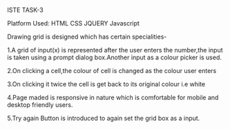 ISTE TASK-3

Platform Used: HTML CSS JQUERY Javascript

Drawing grid is designed which has certain specialities-

1.A grid of input(x) is represented after the user enters the number,the input is taken using a prompt dialog box.Another input as a colour picker is used. 

2.On clicking a cell,the colour of cell is changed as the colour user enters 

3.On clicking it twice the cell is get back to its original colour i.e white

4.Page maded is responsive in nature which is comfortable for mobile and desktop friendly users.

5.Try again Button is introduced to again set the grid box as a input.
